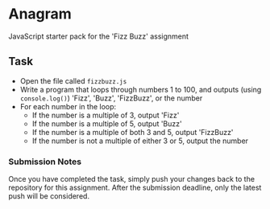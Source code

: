 # Anagram

JavaScript starter pack for the 'Fizz Buzz' assignment

## Task
- Open the file called `fizzbuzz.js`
- Write a program that loops through numbers 1 to 100, and outputs (using `console.log()`) 'Fizz', 'Buzz', 'FizzBuzz', or the number
- For each number in the loop:
    - If the number is a multiple of 3, output 'Fizz'
    - If the number is a multiple of 5, output 'Buzz'
    - If the number is a multiple of both 3 and 5, output 'FizzBuzz'
    - If the number is not a multiple of either 3 or 5, output the number


### Submission Notes
Once you have completed the task, simply push your changes back to the repository for this assignment. After the submission deadline, only the latest push will be considered.